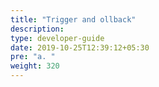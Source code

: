 ```yaml
---
title: "Trigger and ollback"
description:
type: developer-guide
date: 2019-10-25T12:39:12+05:30
pre: "a. "
weight: 320
---
```

